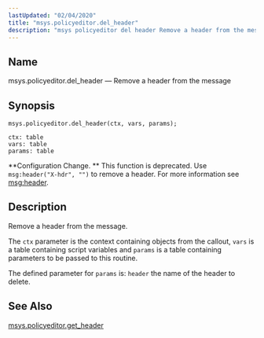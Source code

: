 ```yaml
---
lastUpdated: "02/04/2020"
title: "msys.policyeditor.del_header"
description: "msys policyeditor del header Remove a header from the message msys policyeditor del header ctx vars params Configuration Change This function is deprecated Use msg header X hdr to remove a header For more information see msg header Remove a header from the message The ctx parameter is the context..."
---
```


<a name="lua.ref.msys.policyeditor.del_header"></a> 
## Name

msys.policyeditor.del_header — Remove a header from the message

<a name="idp24825600"></a> 
## Synopsis

`msys.policyeditor.del_header(ctx, vars, params);`

```
ctx: table
vars: table
params: table
```

**Configuration Change. ** This function is deprecated. Use `msg:header("X-hdr", "")` to remove a header. For more information see [msg:header](/momentum/3/3-reference/3-reference-lua-ref-header).

<a name="idp24830896"></a> 
## Description

Remove a header from the message.

The `ctx` parameter is the context containing objects from the callout, `vars` is a table containing script variables and `params` is a table containing parameters to be passed to this routine.

The defined parameter for `params` is: `header` the name of the header to delete.

<a name="idp24835744"></a> 
## See Also

[msys.policyeditor.get_header](/momentum/3/3-reference/lua-ref-msys-policyeditor-get-header)